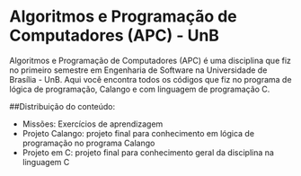 # Algoritmos e Programação de Computadores (APC) - UnB 

Algoritmos e Programação de Computadores (APC) é uma disciplina que fiz no primeiro semestre em Engenharia de Software na Universidade de Brasília - UnB. Aqui você encontra todos os códigos que fiz no programa de lógica de programação, Calango e com linguagem de programação C.

##Distribuição do conteúdo:

- Missões: Exercícios de aprendizagem
- Projeto Calango: projeto final para conhecimento em lógica de programação no programa Calango
- Projeto em C: projeto final para conhecimento geral da disciplina na linguagem C

